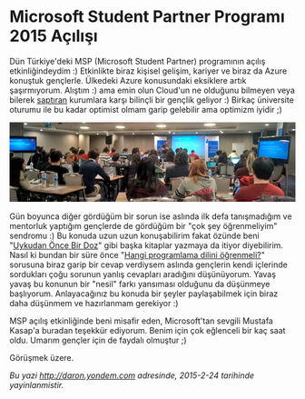 # Microsoft Student Partner Programı 2015 Açılışı 

Dün Türkiye'deki MSP (Microsoft Student Partner) programının açılış etkinliğindeydim :) Etkinlikte biraz kişisel gelişim, kariyer ve biraz da Azure konuştuk gençlerle. Ülkedeki Azure konusundaki eksiklere artık şaşırmıyorum. Alıştım :) ama emin olun Cloud'un ne olduğunu bilmeyen veya bilerek [saptıran](http://en.wiktionary.org/wiki/Citations:cloudwash) kurumlara karşı bilinçli bir gençlik geliyor :) Birkaç üniversite oturumu ile bu kadar optimist olmam garip gelebilir ama optimizm iyidir ;)

![Microsoft Student Partner Kick-Off Toplantısı](media/Microsoft_Student_Partner_Programi_2015_Acilisi/msp.jpg)

Gün boyunca diğer gördüğüm bir sorun ise aslında ilk defa tanışmadığım ve mentorluk yaptığım gençlerde de gördüğüm bir "çok şey öğrenmeliyim" sendromu :) Bu konuda uzun uzun konuşabilirim fakat özünde beni "[Uykudan Önce Bir Doz](http://www.leanpub.com/uykudan_once_bir_doz)" gibi başka kitaplar yazmaya da itiyor diyebilirim. Nasıl ki bundan bir süre önce "[Hangi programlama dilini öğrenmeli?](https://www.youtube.com/watch?v=fQ5B9Fdu6XA&list=TLvqLbBwtz6nY)" sorusuna biraz garip bir cevap verdiysem aslında gençlerin kendi içlerinde sordukları çoğu sorunun yanlış cevapları aradığını düşünüyorum. Yavaş yavaş bu konunun bir "nesil" farkı yansıması olduğunu da düşünmeye başlıyorum. Anlayacağınız bu konuda bir şeyler paylaşabilmek için biraz daha düşünmem ve hazırlanmam gerekiyor :)

MSP açılış etkinliğinde beni misafir eden, Microsoft'tan sevgili Mustafa Kasap'a buradan teşekkür ediyorum. Benim için çok eğlenceli bir kaç saat oldu. Umarım gençler için de faydalı olmuştur ;)

Görüşmek üzere. 


*Bu yazi http://daron.yondem.com adresinde, 2015-2-24 tarihinde yayinlanmistir.*